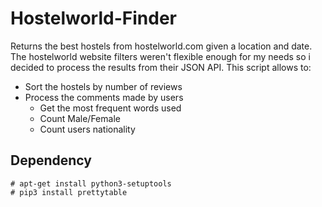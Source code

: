 # Hostelworld-Finder
Returns the best hostels from hostelworld.com given a location and date. The hostelworld website filters weren't flexible enough for my needs so i decided to process the results from their JSON API. This script allows to:

- Sort the hostels by number of reviews
- Process the comments made by users
    - Get the most frequent words used
    - Count Male/Female
    - Count users nationality
    
## Dependency
```
# apt-get install python3-setuptools
# pip3 install prettytable
```
